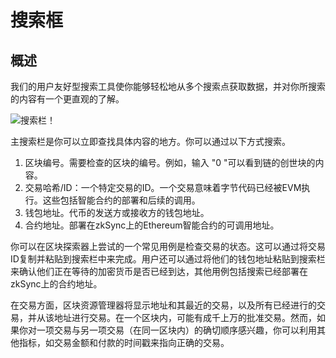 # 搜索框

## 概述

我们的用户友好型搜索工具使你能够轻松地从多个搜索点获取数据，并对你所搜索的内容有一个更直观的了解。

![搜索栏！](../../../assets/images/search-bar.png "搜索栏")

主搜索栏是你可以立即查找具体内容的地方。你可以通过以下方式搜索。
‍

1. 区块编号。需要检查的区块的编号。例如，输入 "0 "可以看到链的创世块的内容。
2. 交易哈希/ID：一个特定交易的ID。一个交易意味着字节代码已经被EVM执行。这些包括智能合约的部署和后续的调用。
3. 钱包地址。代币的发送方或接收方的钱包地址。
4. 合约地址。部署在zkSync上的Ethereum智能合约的可调用地址。

你可以在区块探索器上尝试的一个常见用例是检查交易的状态。这可以通过将交易ID复制并粘贴到搜索栏中来完成。用户还可以通过将他们的钱包地址粘贴到搜索栏来确认他们正在等待的加密货币是否已经到达，其他用例包括搜索已经部署在zkSync上的合约地址。

在交易方面，区块资源管理器将显示地址和其最近的交易，以及所有已经进行的交易，并从该地址进行交易。在一个区块内，可能有成千上万的批准交易。然而，如果你对一项交易与另一项交易（在同一区块内）的确切顺序感兴趣，你可以利用其他指标，如交易金额和付款的时间戳来指向正确的交易。
